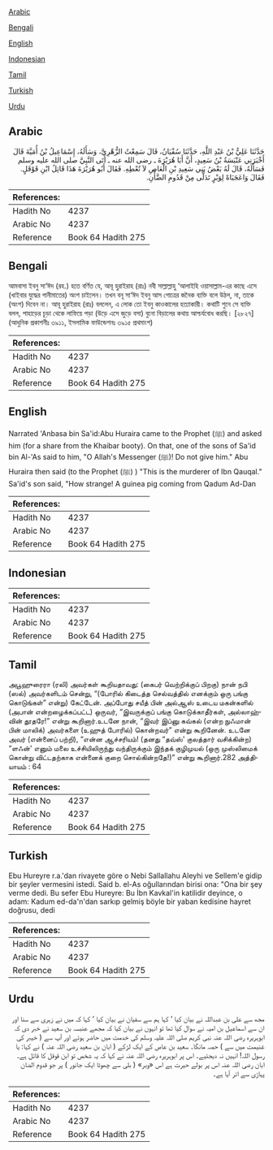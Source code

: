 [Arabic](#arabic)

[Bengali](#bengali)

[English](#english)

[Indonesian](#indonesian)

[Tamil](#tamil)

[Turkish](#turkish)

[Urdu](#urdu)

## Arabic


<div dir="rtl" lang="ar" style={{fontSize:'larger',backgroundColor:'#f8f9fa',padding:20}}>
حَدَّثَنَا عَلِيُّ بْنُ عَبْدِ اللَّهِ، حَدَّثَنَا سُفْيَانُ، قَالَ سَمِعْتُ الزُّهْرِيَّ، وَسَأَلَهُ، إِسْمَاعِيلُ بْنُ أُمَيَّةَ قَالَ أَخْبَرَنِي عَنْبَسَةُ بْنُ سَعِيدٍ، أَنَّ أَبَا هُرَيْرَةَ ـ رضى الله عنه ـ أَتَى النَّبِيَّ صلى الله عليه وسلم فَسَأَلَهُ، قَالَ لَهُ بَعْضُ بَنِي سَعِيدِ بْنِ الْعَاصِ لاَ تُعْطِهِ‏.‏ فَقَالَ أَبُو هُرَيْرَةَ هَذَا قَاتِلُ ابْنِ قَوْقَلٍ‏.‏ فَقَالَ وَاعَجَبَاهْ لِوَبْرٍ تَدَلَّى مِنْ قَدُومِ الضَّأْنِ‏.‏
</div>
<div style={{backgroundColor:'#f8f9fa',padding:20, marginBottom: 10}}><table> <thead> <tr> <th>References:</th> <th></th> </tr> </thead> <tbody><tr><td>Hadith No</td><td>4237</td></tr><tr><td>Arabic No</td><td>4237</td></tr><tr><td>Reference</td><td>Book 64 Hadith 275</td></tr></tbody></table></div>

## Bengali


<div dir="ltr" lang="bn" style={{fontSize:'larger',backgroundColor:'#f8f9fa',padding:20}}>
আমবাসা ইবনু সা‘ঈদ (রহ.) হতে বর্ণিত যে, আবূ হুরাইরাহ (রাঃ) নবী সাল্লাল্লাহু ‘আলাইহি ওয়াসাল্লাম-এর কাছে এসে (খাইবার যুদ্ধের গানীমাতের) অংশ চাইলেন। তখন বনূ সা‘ঈদ ইবনু আস গোত্রের জনৈক ব্যক্তি বলে উঠল, না, তাকে (অংশ) দিবেন না। আবূ হুরাইরাহ (রাঃ) বললেন, এ লোক তো ইবনু কাওকালের হত্যাকারী। কথাটি শুনে সে ব্যক্তি বলল, পাহাড়ের চূড়া থেকে লাফিয়ে পড়া (উড়ে এসে জুড়ে বসা) বুনো বিড়ালের কথায় আশ্চর্যবোধ করছি। [২৮২৭] (আধুনিক প্রকাশনীঃ ৩৯১১, ইসলামিক ফাউন্ডেশনঃ ৩৯১৫ প্রথমাংশ)
</div>
<div style={{backgroundColor:'#f8f9fa',padding:20, marginBottom: 10}}><table> <thead> <tr> <th>References:</th> <th></th> </tr> </thead> <tbody><tr><td>Hadith No</td><td>4237</td></tr><tr><td>Arabic No</td><td>4237</td></tr><tr><td>Reference</td><td>Book 64 Hadith 275</td></tr></tbody></table></div>

## English


<div dir="ltr" lang="en" style={{fontSize:'larger',backgroundColor:'#f8f9fa',padding:20}}>
Narrated 'Anbasa bin Sa'id:Abu Huraira came to the Prophet (ﷺ) and asked him (for a share from the Khaibar booty). On that, one of the sons of Sa'id bin Al-'As said to him, "O Allah's Messenger (ﷺ)! Do not give him." Abu Huraira then said (to the Prophet (ﷺ) ) "This is the murderer of Ibn Qauqal." Sa'id's son said, "How strange! A guinea pig coming from Qadum Ad-Dan
</div>
<div style={{backgroundColor:'#f8f9fa',padding:20, marginBottom: 10}}><table> <thead> <tr> <th>References:</th> <th></th> </tr> </thead> <tbody><tr><td>Hadith No</td><td>4237</td></tr><tr><td>Arabic No</td><td>4237</td></tr><tr><td>Reference</td><td>Book 64 Hadith 275</td></tr></tbody></table></div>

## Indonesian


<div dir="ltr" lang="id" style={{fontSize:'larger',backgroundColor:'#f8f9fa',padding:20}}>

</div>
<div style={{backgroundColor:'#f8f9fa',padding:20, marginBottom: 10}}><table> <thead> <tr> <th>References:</th> <th></th> </tr> </thead> <tbody><tr><td>Hadith No</td><td>4237</td></tr><tr><td>Arabic No</td><td>4237</td></tr><tr><td>Reference</td><td>Book 64 Hadith 275</td></tr></tbody></table></div>

## Tamil


<div dir="ltr" lang="ta" style={{fontSize:'larger',backgroundColor:'#f8f9fa',padding:20}}>
அபூஹுரைரா (ரலி) அவர்கள் கூறியதாவது: (கைபர் வெற்றிக்குப் பிறகு) நான் நபி (ஸல்) அவர்களிடம் சென்று, “(போரில் கிடைத்த செல்வத்தில் எனக்கும் ஒரு பங்கு கொடுங்கள்” என்று) கேட்டேன். அப்போது சயீத் பின் அல்ஆஸ் உடைய மகன்களில் (அபான் என்றழைக்கப்பட்ட) ஒருவர், “இவருக்குப் பங்கு கொடுக்காதீர்கள், அல்லாஹ்வின் தூதரே!” என்று கூறினார்.உடனே நான், “இவர் இப்னு கவ்கல் (என்ற நுஃமான் பின் மாலிக்) அவர்களை (உஹுத் போரில்) கொன்றவர்” என்று கூறினேன். உடனே அவர் (என்னைப் பற்றி), “என்ன ஆச்சரியம்! (தனது “தவ்ஸ்' குலத்தார் வசிக்கின்ற) “ளஃன்' எனும் மலை உச்சியிலிருந்து வந்திருக்கும் இந்தக் குழிமுயல் (ஒரு முஸ்லிமைக் கொன்று விட்டதற்காக என்னைக் குறை சொல்கின்றதே!)” என்று கூறினார்.282 அத்தியாயம் : 64
</div>
<div style={{backgroundColor:'#f8f9fa',padding:20, marginBottom: 10}}><table> <thead> <tr> <th>References:</th> <th></th> </tr> </thead> <tbody><tr><td>Hadith No</td><td>4237</td></tr><tr><td>Arabic No</td><td>4237</td></tr><tr><td>Reference</td><td>Book 64 Hadith 275</td></tr></tbody></table></div>

## Turkish


<div dir="ltr" lang="tr" style={{fontSize:'larger',backgroundColor:'#f8f9fa',padding:20}}>
Ebu Hureyre r.a.'dan rivayete göre o Nebi Sallallahu Aleyhi ve Sellem'e gidip bir şeyler vermesini istedi. Said b. el-As oğullarından birisi ona: "Ona bir şey verme dedi. Bu sefer Ebu Hureyre: Bu İbn Kavkal'in katilidir deyince, o adam: Kadum ed-da'n'dan sarkıp gelmiş böyle bir yaban kedisine hayret doğrusu, dedi
</div>
<div style={{backgroundColor:'#f8f9fa',padding:20, marginBottom: 10}}><table> <thead> <tr> <th>References:</th> <th></th> </tr> </thead> <tbody><tr><td>Hadith No</td><td>4237</td></tr><tr><td>Arabic No</td><td>4237</td></tr><tr><td>Reference</td><td>Book 64 Hadith 275</td></tr></tbody></table></div>

## Urdu


<div dir="rtl" lang="ur" style={{fontSize:'larger',backgroundColor:'#f8f9fa',padding:20}}>
مجھ سے علی بن عبداللہ نے بیان کیا ‘ کہا ہم سے سفیان نے بیان کیا ‘ کہا کہ میں نے زہری سے سنا اور ان سے اسماعیل بن امیہ نے سوال کیا تھا تو انہوں نے بیان کیا کہ مجھے عنبسہ بن سعید نے خبر دی کہ ابوہریرہ رضی اللہ عنہ نبی کریم صلی اللہ علیہ وسلم کی خدمت میں حاضر ہوئے اور آپ سے ( خیبر کی غنیمت میں سے ) حصہ مانگا۔ سعید بن عاص کے ایک لڑکے ( ابان بن سعید رضی اللہ عنہ ) نے کہا: یا رسول اللہ! انہیں نہ دیجئیے۔ اس پر ابوہریرہ رضی اللہ عنہ نے کہا کہ یہ شخص تو ابن قوقل کا قاتل ہے۔ ابان رضی اللہ عنہ اس پر بولے حیرت ہے اس «وبر» ( بلی سے چھوٹا ایک جانور ) پر جو قدوم الضان پہاڑی سے اتر آیا ہے۔
</div>
<div style={{backgroundColor:'#f8f9fa',padding:20, marginBottom: 10}}><table> <thead> <tr> <th>References:</th> <th></th> </tr> </thead> <tbody><tr><td>Hadith No</td><td>4237</td></tr><tr><td>Arabic No</td><td>4237</td></tr><tr><td>Reference</td><td>Book 64 Hadith 275</td></tr></tbody></table></div>